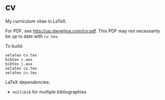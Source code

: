 cv
==

My curriculum vitae in LaTeX.

For PDF, see http://up.stevetjoa.com/cv.pdf. This PDF may not necessarily be up to date with `cv.tex`.

To build:

	xelatex cv.tex
	bibtex c.aux
	bibtex j.aux
	xelatex cv.tex
	xelatex cv.tex

LaTeX dependencies:

*   `multibib` for multiple bibliographies
